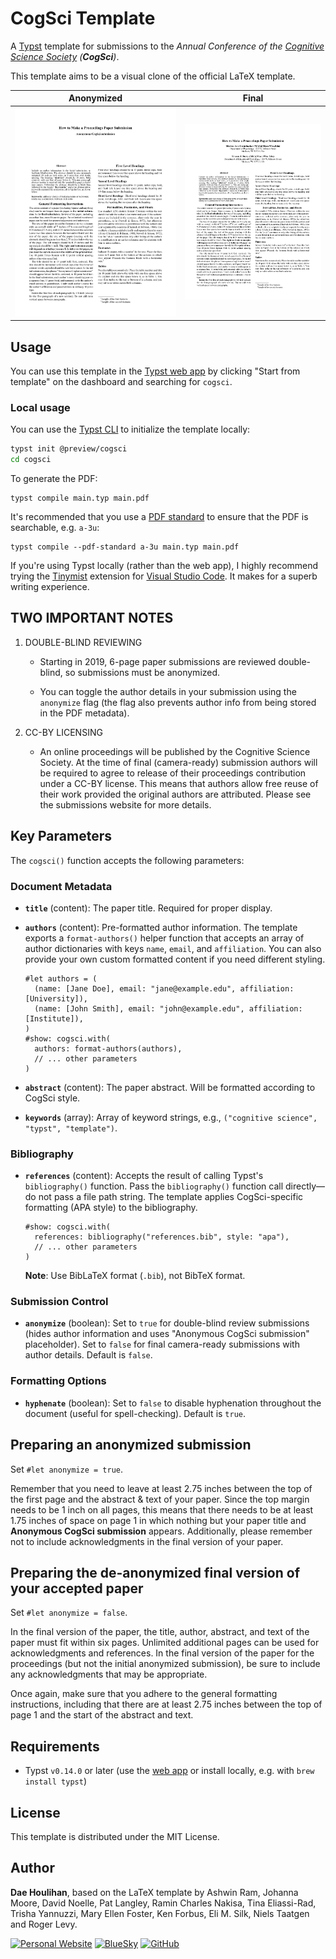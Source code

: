 # CogSci Template

A [Typst](https://typst.app/) template for submissions to the _Annual Conference of the [Cognitive Science Society](https://cognitivesciencesociety.org/) (**CogSci**)_.

This template aims to be a visual clone of the official LaTeX template.

| Anonymized                                         | Final                                           |
| -------------------------------------------------- | ----------------------------------------------- |
| ![Anonymized submission](thumbnail-anonymized.png) | ![Final submission with authors](thumbnail.png) |

## Usage

You can use this template in the [Typst web app](https://typst.app/) by clicking "Start from template" on the dashboard and searching for `cogsci`.

### Local usage

You can use the [Typst CLI](https://github.com/typst/typst) to initialize the template locally:

```bash
typst init @preview/cogsci
cd cogsci
```

To generate the PDF:

```shell
typst compile main.typ main.pdf
```

It's recommended that you use a [PDF standard](https://www.adobe.com/uk/acrobat/resources/document-files/pdf-types.html) to ensure that the PDF is searchable, e.g. `a-3u`:

```shell
typst compile --pdf-standard a-3u main.typ main.pdf
```

If you're using Typst locally (rather than the web app), I highly recommend trying the [Tinymist](https://github.com/Myriad-Dreamin/tinymist) extension for [Visual Studio Code](https://code.visualstudio.com/). It makes for a superb writing experience.

## TWO IMPORTANT NOTES

1. DOUBLE-BLIND REVIEWING

   - Starting in 2019, 6-page paper submissions are reviewed double-blind, so submissions must be anonymized.

   - You can toggle the author details in your submission using the `anonymize` flag (the flag also prevents author info from being stored in the PDF metadata).

2. CC-BY LICENSING

   - An online proceedings will be published by the Cognitive Science Society. At the time of final (camera-ready) submission authors will be required to agree to release of their proceedings contribution under a CC-BY license. This means that authors allow free reuse of their work provided the original authors are attributed. Please see the submissions website for more details.

## Key Parameters

The `cogsci()` function accepts the following parameters:

### Document Metadata

- **`title`** (content): The paper title. Required for proper display.

- **`authors`** (content): Pre-formatted author information. The template exports a `format-authors()` helper function that accepts an array of author dictionaries with keys `name`, `email`, and `affiliation`. You can also provide your own custom formatted content if you need different styling.

  ```typst
  #let authors = (
    (name: [Jane Doe], email: "jane@example.edu", affiliation: [University]),
    (name: [John Smith], email: "john@example.edu", affiliation: [Institute]),
  )
  #show: cogsci.with(
    authors: format-authors(authors),
    // ... other parameters
  )
  ```

- **`abstract`** (content): The paper abstract. Will be formatted according to CogSci style.

- **`keywords`** (array): Array of keyword strings, e.g., `("cognitive science", "typst", "template")`.

### Bibliography

- **`references`** (content): Accepts the result of calling Typst's `bibliography()` function. Pass the `bibliography()` function call directly—do not pass a file path string. The template applies CogSci-specific formatting (APA style) to the bibliography.

  ```typst
  #show: cogsci.with(
    references: bibliography("references.bib", style: "apa"),
    // ... other parameters
  )
  ```

  **Note**: Use BibLaTeX format (`.bib`), not BibTeX format.

### Submission Control

- **`anonymize`** (boolean): Set to `true` for double-blind review submissions (hides author information and uses "Anonymous CogSci submission" placeholder). Set to `false` for final camera-ready submissions with author details. Default is `false`.

### Formatting Options

- **`hyphenate`** (boolean): Set to `false` to disable hyphenation throughout the document (useful for spell-checking). Default is `true`.

## Preparing an anonymized submission

Set `#let anonymize = true`.

Remember that you need to leave at least 2.75 inches between the top of the first page and the abstract & text of your paper. Since the top margin needs to be 1 inch on all pages, this means that there needs to be at least 1.75 inches of space on page 1 in which nothing but your paper title and **Anonymous CogSci submission** appears. Additionally, please remember not to include acknowledgments in the final version of your paper.

## Preparing the de-anonymized final version of your accepted paper

Set `#let anonymize = false`.

In the final version of the paper, the title, author, abstract, and text of the paper must fit within six pages. Unlimited additional pages can be used for acknowledgments and references. In the final version of the paper for the proceedings (but not the initial anonymized submission), be sure to include any acknowledgments that may be appropriate.

Once again, make sure that you adhere to the general formatting instructions, including that there are at least 2.75 inches between the top of page 1 and the start of the abstract and text.

## Requirements

- Typst `v0.14.0` or later (use the [web app](https://typst.app/play/) or install locally, e.g. with `brew install typst`)

## License

This template is distributed under the MIT License.

## Author

**Dae Houlihan**, based on the LaTeX template by Ashwin Ram, Johanna Moore, David Noelle, Pat Langley, Ramin Charles Nakisa, Tina Eliassi-Rad, Trisha Yannuzzi, Mary Ellen Foster, Ken Forbus, Eli M. Silk, Niels Taatgen and Roger Levy.

[![Personal Website](https://img.shields.io/badge/personal%20website-daeh.info-orange?style=for-the-badge)](https://daeh.info) [![BlueSky](https://img.shields.io/badge/bsky-@dae.bsky.social-skyblue?style=for-the-badge&logo=bluesky)](https://bsky.app/profile/dae.bsky.social) [![GitHub](https://img.shields.io/badge/github-daeh-181717?style=for-the-badge&logo=github)](https://github.com/daeh)
